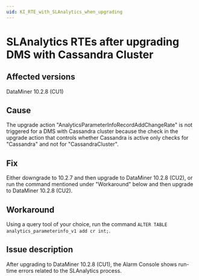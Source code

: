 ```yaml
---
uid: KI_RTE_with_SLAnalytics_when_upgrading
---
```


# SLAnalytics RTEs after upgrading DMS with Cassandra Cluster

## Affected versions

DataMiner 10.2.8 (CU1)

## Cause

The upgrade action "AnalyticsParameterInfoRecordAddChangeRate" is not triggered for a DMS with Cassandra cluster because the check in the upgrade action that controls whether Cassandra is active only checks for "Cassandra" and not for "CassandraCluster".

## Fix

Either downgrade to 10.2.7 and then upgrade to DataMiner 10.2.8 (CU2), or run the command mentioned under "Workaround" below and then upgrade to DataMiner 10.2.8 (CU2).

## Workaround

Using a query tool of your choice, run the command `ALTER TABLE analytics_parameterinfo_v1 add cr int;`.

## Issue description

After upgrading to DataMiner 10.2.8 (CU1), the Alarm Console shows run-time errors related to the SLAnalytics process.
